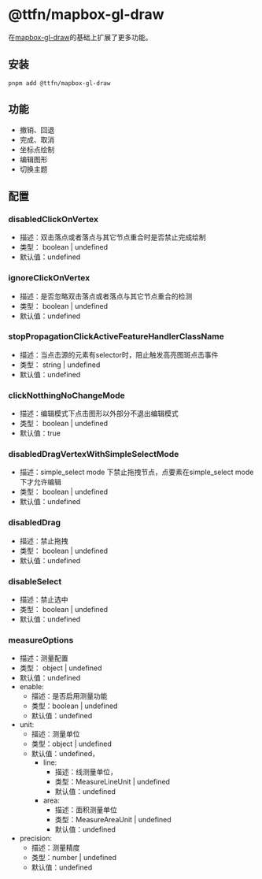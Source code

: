 # @ttfn/mapbox-gl-draw

在[mapbox-gl-draw](https://github.com/mapbox/mapbox-gl-draw)的基础上扩展了更多功能。

## 安装

```
pnpm add @ttfn/mapbox-gl-draw
```

## 功能

- 撤销、回退
- 完成、取消
- 坐标点绘制
- 编辑图形
- 切换主题

## 配置

### disabledClickOnVertex
- 描述：双击落点或者落点与其它节点重合时是否禁止完成绘制
- 类型： boolean | undefined
- 默认值：undefined

### ignoreClickOnVertex
- 描述：是否忽略双击落点或者落点与其它节点重合的检测
- 类型： boolean | undefined
- 默认值：undefined

### stopPropagationClickActiveFeatureHandlerClassName
- 描述：当点击源的元素有selector时，阻止触发高亮图斑点击事件
- 类型： string | undefined
- 默认值：undefined

### clickNotthingNoChangeMode
- 描述：编辑模式下点击图形以外部分不退出编辑模式
- 类型： boolean | undefined
- 默认值：true

### disabledDragVertexWithSimpleSelectMode
- 描述：simple_select mode 下禁止拖拽节点，点要素在simple_select mode 下才允许编辑
- 类型： boolean | undefined
- 默认值：undefined

### disabledDrag
- 描述：禁止拖拽
- 类型： boolean | undefined
- 默认值：undefined

### disableSelect
- 描述：禁止选中
- 类型： boolean | undefined
- 默认值：undefined

### measureOptions
- 描述：测量配置
- 类型： object | undefined
- 默认值：undefined
- enable: 
    - 描述：是否启用测量功能
    - 类型：boolean | undefined 
    - 默认值：undefined
- unit: 
    - 描述：测量单位
    - 类型：object | undefined
    - 默认值：undefined，
        - line: 
            - 描述：线测量单位，
            - 类型：MeasureLineUnit | undefined
            - 默认值：undefined
        - area: 
            - 描述：面积测量单位
            - 类型：MeasureAreaUnit | undefined
            - 默认值：undefined
- precision: 
   - 描述：测量精度
   - 类型：number | undefined
   - 默认值：undefined
